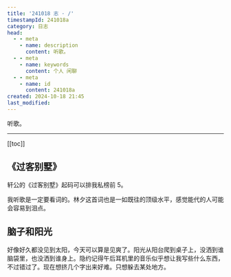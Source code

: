 ```yaml
---
title: '241018 志 · /'
timestampId: 241018a
category: 日志
head:
  - - meta
    - name: description
      content: 听歌。
  - - meta
    - name: keywords
      content: 个人 闲聊
  - - meta
    - name: id
      content: 241018a
created: 2024-10-18 21:45
last_modified: 
---
```


听歌。

---

[[toc]]

## 《过客别墅》

轩公的《过客别墅》起码可以排我私榜前 5。

我听歌是一定要看词的。林夕这首词也是一如既往的顶级水平，感觉能代的人可能会容易到泪点。

## 脑子和阳光

好像好久都没见到太阳，今天可以算是见爽了。阳光从阳台爬到桌子上，没洒到谁脑袋里，也没洒到谁身上。隐约记得午后耳机里的音乐似乎想让我写些什么东西，不过错过了。现在想挤几个字出来好难。只想躲去某处地方。
